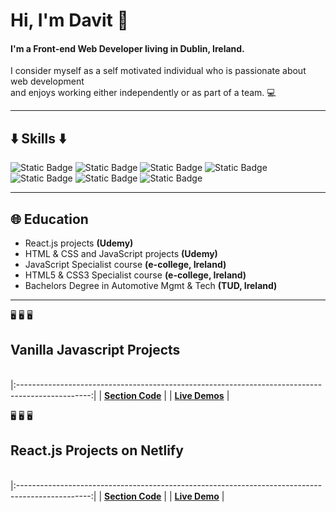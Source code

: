 <h1>Hi, I'm Davit 👋</h1> 

<h4>I'm a Front-end Web Developer living in Dublin, Ireland.</h4>
<p>I consider myself as a self motivated individual who is passionate about web development <br> and 
enjoys working either independently or as part of a team. 💻</p>
<hr>

<h2>⬇️ Skills ⬇️</h2>

![Static Badge](https://img.shields.io/badge/Html-61DB?style=for-the-badge&logo=Html5&logoColor=black&color=green)
![Static Badge](https://img.shields.io/badge/Css-61DBFB?style=for-the-badge&logo=Css3&labelColor=darkgreen&color=darkgreen)
![Static Badge](https://img.shields.io/badge/Javascript-yellow?style=for-the-badge&logo=Javascript&labelColor=black&color=yellow)
![Static Badge](https://img.shields.io/badge/React-61DBFB?style=for-the-badge&logo=React&labelColor=black)
![Static Badge](https://img.shields.io/badge/tailwind-48557346?style=for-the-badge&logo=tailwindcss&labelColor=%23867979&color=%230080ff)
![Static Badge](https://img.shields.io/badge/Bootstrap-37464?style=for-the-badge&logo=Bootstrap&logoColor=white&color=purple)
![Static Badge](https://img.shields.io/badge/github-374545?style=for-the-badge&logo=github)



<hr>

 <h2> 🌐 Education</h2>

 <ul>
  <li>React.js projects <b>(Udemy)</b></li>
  <li>HTML & CSS and JavaScript projects <b>(Udemy)</b></li>
  <li>JavaScript Specialist course <b>(e-college, Ireland)</b></li>
  <li>HTML5 & CSS3 Specialist course <b>(e-college, Ireland)</b></li>
  <li>Bachelors Degree in Automotive Mgmt & Tech <b>(TUD, Ireland)</b></li>
 </ul>

 <hr>

 🖥️ 🖥️ 🖥️  <h2> Vanilla Javascript Projects </h2>   
|:------------------------------------------------------------------------------------------------:|
| [ **Section Code**](https://github.com/Davit2605/Davit2605.github.io) |
| [**Live Demos**](https://davit2605.github.io/)   |




 🖥️ 🖥️ 🖥️  <h2> React.js Projects on Netlify </h2>   
|:------------------------------------------------------------------------------------------------:|
| [ **Section Code**](https://github.com/Davit2605/React-quiz) |
| [**Live Demo**](https://davs-react-quizz.netlify.app/)   |




    


 







  









